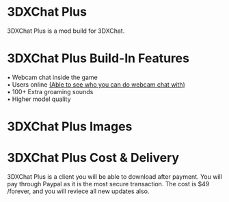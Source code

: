 # 3DXChat Plus
3DXChat Plus is a mod build for 3DXChat.

# 3DXChat Plus Build-In Features

&#8226; Webcam chat inside the game<br>
&#8226; Users online <u>(Able to see who you can do webcam chat with)</u><br>
&#8226; 100+ Extra groaming sounds<br>
&#8226; Higher model quality

# 3DXChat Plus Images

# 3DXChat Plus Cost & Delivery
3DXChat Plus is a client you will be able to download after payment.
You will pay through Paypal as it is the most secure transaction.
The cost is $49 /forever, and you will reviece all new updates also.
